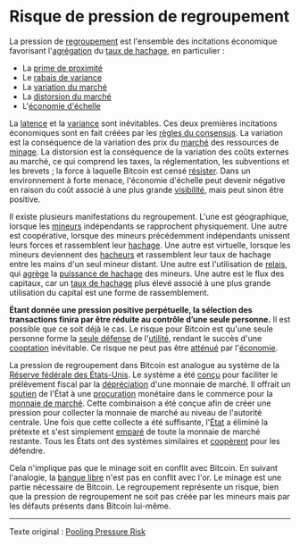 Risque de pression de regroupement
==================================

La pression de [regroupement](ch101-glossary.md#regroupement) est l'ensemble des incitations économique favorisant l'[agrégation](ch101-glossary.md#agrégation) du [taux de hachage](ch101-glossary.md#taux-de-hachage), en particulier :

* La [prime de proximité](ch036-proximity-premium-flaw.md)
* Le [rabais de variance](ch037-variance-discount-flaw.md)
* La [variation du marché](ch101-glossary.md#variation)
* La [distorsion du marché](ch101-glossary.md#distorsion)
* L'[économie d'échelle](https://fr.wikipedia.org/wiki/%C3%89conomie_d%27%C3%A9chelle)

La [latence](ch101-glossary.md#latence) et la [variance](ch101-glossary.md#variance) sont inévitables. Ces deux premières incitations économiques sont en fait créées par les [règles du consensus](ch101-glossary.md#règles-de-consensus). La variation est la conséquence de la variation des prix du [marché](ch101-glossary.md#marché) des ressources de [minage](ch101-glossary.md#mine). La distorsion est la conséquence de la variation des coûts externes au marché, ce qui comprend les taxes, la réglementation, les subventions et les brevets ; la force à laquelle Bitcoin est censé [résister](ch004-axiom-of-resistance.md). Dans un environnement à forte menace, l'économie d'échelle peut devenir négative en raison du coût associé à une plus grande [visibilité](https://www.theatlantic.com/magazine/archive/2017/09/big-in-venezuela/534177/), mais peut sinon être positive.

Il existe plusieurs manifestations du regroupement. L'une est géographique, lorsque les [mineurs](ch101-glossary.md#mineur) indépendants se rapprochent physiquement. Une autre est coopérative, lorsque des mineurs précédemment indépendants unissent leurs forces et rassemblent leur [hachage](ch101-glossary.md#hacheuse). Une autre est virtuelle, lorsque les mineurs deviennent des [hacheurs](ch101-glossary.md#hacheur) et rassemblent leur taux de hachage entre les mains d'un seul mineur distant. Une autre est l'utilisation de [relais](ch075-relay-fallacy.md), qui [agrège](ch101-glossary.md#agrégation) la [puissance de hachage](ch101-glossary.md#puissance-de-hachage) des mineurs. Une autre est le flux des capitaux, car un [taux de hachage](ch101-glossary.md#taux-de-hachage) plus élevé associé à une plus grande utilisation du capital est une forme de rassemblement.

**Étant donnée une pression positive perpétuelle, la sélection des transactions finira par être réduite au contrôle d’une seule personne.** Il est possible que ce soit déjà le cas. Le risque pour Bitcoin est qu'une seule personne forme la [seule défense](ch016-risk-sharing-principle.md) de l'[utilité](ch101-glossary.md#utilité), rendant le succès d'une [cooptation](ch101-glossary.md#cooptation) inévitable. Ce risque ne peut pas être [atténué](ch042-balance-of-power-fallacy.md) par l'[économie](ch101-glossary.md#économie).

La pression de regroupement dans Bitcoin est analogue au système de la [Réserve fédérale des États-Unis](https://www.federalreserve.gov/). Le système a été [conçu](ch025-state-banking-principle.md) pour faciliter le prélèvement fiscal par la [dépréciation](https://en.wikipedia.org/wiki/Debasement) d'une monnaie de marché. Il offrait un [soutien](https://fr.wikipedia.org/wiki/Cours_l%C3%A9gal) de l'État à une [procuration](https://en.wikipedia.org/wiki/Federal_Reserve_Note) monétaire dans le commerce pour la [monnaie de marché](ch005-money-taxonomy.md). Cette combinaison a été conçue afin de créer une pression pour collecter la monnaie de marché au niveau de l'autorité centrale. Une fois que cette collecte a été suffisante, l'[État](ch101-glossary.md#état) a éliminé la prétexte et s'est simplement [emparé](https://fr.wikipedia.org/wiki/Executive_Order_6102) de toute la monnaie de marché restante. Tous les États ont des systèmes similaires et [coopèrent](https://fr.wikipedia.org/wiki/Fonds_mon%C3%A9taire_international) pour les défendre.

Cela n'implique pas que le minage soit en conflit avec Bitcoin. En suivant l'analogie, la [banque libre](https://fr.wikipedia.org/wiki/Banque_libre) n'est pas en conflit avec l'or. Le minage est une partie nécessaire de Bitcoin. Le regroupement représente un risque, bien que la pression de regroupement ne soit pas créée par les mineurs mais par les défauts présents dans Bitcoin lui-même.

---

Texte original : [Pooling Pressure Risk](https://github.com/libbitcoin/libbitcoin-system/wiki/Pooling-Pressure-Risk)